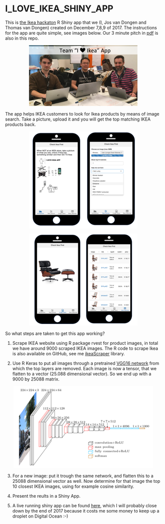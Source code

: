 # I_LOVE_IKEA_SHINY_APP

This is [the Ikea hackaton](http://hackathon.ikea.com/) R Shiny app that we (I, Jos van Dongen and Thomas van Dongen) created on December 7,8,9 of 2017. The instructions for the app are quite simple, see images below. Our 3 minute pitch in [pdf](ILoveIkea.pdf) is also in this repo. 

<p align="center">
  <img src="teamikea.png" width="350"/>
</p>


The app helps IKEA customers to look for Ikea products by means of image search. Take a picture, upload it and you will get the top matching IKEA products back.


<p align="center">
  <img src="ikeaphoneapp1.png" width="350"/>
</p>

<p align="center">
  <img src="ikeaphoneapp2.png" width="350"/>
</p>


So what steps are taken to get this app working?

1. Scrape IKEA website using R package rvest for product images, in total we have around 9000 scraped IKEA images. The R code to scrape Ikea is also available on GitHub, see me [ikeaScraper](https://github.com/longhowlam/ikeaScraper) library.

2. Use R Keras to put all images through a pretrained [VGG16 network](https://www.pyimagesearch.com/2017/03/20/imagenet-vggnet-resnet-inception-xception-keras/) from which the top layers are removed. Each image is now a tensor, that we flatten to a vector (25.088 dimensional vector). So we end up with a 9000 by 25088 matrix.

<p align="center">
  <img src="vgg16_.png" width="450"/>
</p>

3. For a new image: put it trough the same network, and flatten this to a 25088 dimensional vector as well. Now determine for that image the top 10 closest IKEA images, using for example cosine similarity.

4. Present the reults in a Shiny App.

5. A live running shiny app can be found [here](http://178.62.211.224:3838/sample-apps/I_LOVE_IKEA_SHINY_APP/), which I will probably close down by the end of 2017 because it costs me some money to keep up a droplet on Digital Ocean :-)


